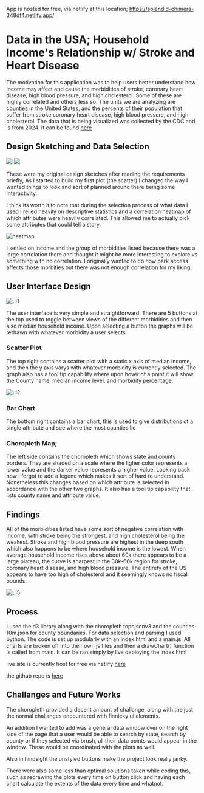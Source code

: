 App is hosted for free, via netlify at this location; https://splendid-chimera-348df4.netlify.app/

# Data in the USA; Household Income's Relationship w/ Stroke and Heart Disease

The motivation for this application was to help users better understand how income may affect and cause the morbidities of stroke, coronary heart disease, high blood pressure, and high cholesterol. Some of these are highly correlated and others less so. The units we are analyzing are counties in the United States, and the percents of their population that suffer from stroke coronary heart disease, high blood pressure, and high cholesterol. The data that is being visualized was collected by the CDC and is from 2024. It can be found [here](https://www.cdc.gov/heart-disease-stroke-atlas/about/?CDC_AAref_Val=https://www.cdc.gov/dhdsp/maps/atlas/index.htm)


## Design Sketching and Data Selection

<img src=".\readmeassets\IMG_3745.JPEG" style="max-width: 300px; max-height: 400px;">
<img src=".\readmeassets\IMG_3746.JPEG" style="max-width: 300px; max-height: 400px;">

These were my original design sketches after reading the requirements briefly, As I started to build my first plot (the scatter) I changed the way I wanted things to look and sort of planned around there being some interactivity. 

I think its worth it to note that during the selection process of what data I used I relied heavily on descriptive statistics and a correlation heatmap of which attributes were heavily correlated. This allowed me to actually pick some attributes that could tell a story.

![heatmap](./readmeassets/heatmap.png)

I settled on income and the group of morbidities listed because there was a large correlation there and thought it might be more interesting to explore vs something with no correlation. I originally wanted to do how park access affects those morbities but there was not enough correlation for my liking. 

## User Interface Design

![ui1](./readmeassets/ui1.png)

The user interface is very simple and straightforward. There are 5 buttons at the top used to toggle between views of the different morbidities and then also median household income. Upon selecting a button the graphs will be redrawn with whatever morbidity a user selects.

### Scatter Plot 
The top right contains a scatter plot with a static x axis of median income, and then the y axis varys with whatever morbidity is currently selected. The graph also has a tool tip capability where upon hover of a point it will show the County name, median income level, and morbidity percentage. 

![ui2](./readmeassets/ui2.png)

### Bar Chart
The bottom right contains a bar chart, this is used to give distributions of a single attribute and see where the most counties lie

### Choropleth Map;
The left side contains the choropleth which shows state and county borders. They are shaded on a scale where the ligher color represents a lower value and the darker value represents a higher value. Looking back now I forgot to add a legend which makes it sort of hard to understand. Nonetheless this changes based on which attribute is selected in accordance with the other two graphs. It also has a tool tip capability that lists county name and attribute value. 


## Findings
All of the morbidities listed have some sort of negative correlation with income, with stroke being the strongest, and high cholesterol being the weakest. Stroke and high blood pressure are highest in the deep south which also happens to be where household income is the lowest. When average household income rises above about 60k there appears to be a large plateau, the curve is sharpest in the 30k-60k region for stroke, coronary heart disease, and high blood pressure. The entirety of the US appears to have too high of cholesterol and it seemingly knows no fiscal bounds. 

![ui5](./readmeassets/ui5.png)

## Process

I used the d3 library along with the choropleth topojsonv3 and the counties-10m.json for county boundaries. For data selection and parsing I used python. The code is set up modularly with an index.html and a main.js. All charts are broken off into their own js files and then a drawChart() function is called from main. It can be ran simply by live deploying the index.html

live site is currently host for free via netlify [here](https://splendid-chimera-348df4.netlify.app/)

the github repo is [here](https://github.com/chrislaney/USAHealthDataViz)

## Challanges and Future Works

The choropleth provided a decent amount of challange, along with the just the normal challanges encountered with finnicky ui elements. 

An addition I wanted to add was a general data window over on the right side of the page that a user would be able to search by state, search by county or if they selected via brush, all their data points would appear in the window. These would be coordinated with the plots as well. 

Also in hindsight the unstyled buttons make the project look really janky.

There were also some less than optimal solutions taken while coding this, such as redrawing the plots every time on button click and having each chart calculate the extents of the data every time and whatnot.




